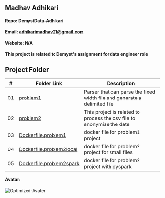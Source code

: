 


## Madhav Adhikari
#### Repo: DemystData-Adhikari
#### Email: adhikarimadhav21@gmail.com
#### Website: N/A

#### This project is related to  Demyst's assignment for data engineer role


##  Project Folder

|  # | Folder Link |  Description |
|:--:| ----------- | ---------------------- |
| 01 |  [problem1](https://github.com/adikarimadhav21/DemystData-Adhikari/tree/main/problem1)| Parser that can parse the fixed width file and generate a delimited file|  
| 02 |  [problem2](https://github.com/adikarimadhav21/DemystData-Adhikari/tree/main/problem2)| This project is related to process the csv file to anonymise the data| 
| 03 |  [Dockerfile.problem1](https://github.com/adikarimadhav21/DemystData-Adhikari/tree/main/Dockerfile.problem1)| docker file for problem1 project | 
| 04 |  [Dockerfile.problem2local](https://github.com/adikarimadhav21/DemystData-Adhikari/tree/main/Dockerfile.problem2local)| docker file for problem2 project for small files| 
| 05 |  [Dockerfile.problem2spark](https://github.com/adikarimadhav21/DemystData-Adhikari/tree/main/Dockerfile.problem2spark)| docker file for problem2 project with pyspark | 

#### Avatar:
![Optimized-Avater](https://user-images.githubusercontent.com/52074828/213879839-2e2abc3a-5b04-48da-9e2a-2b4d400830e5.png)


